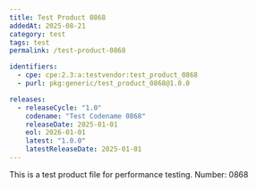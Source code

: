 ```yaml
---
title: Test Product 0868
addedAt: 2025-08-21
category: test
tags: test
permalink: /test-product-0868

identifiers:
  - cpe: cpe:2.3:a:testvendor:test_product_0868
  - purl: pkg:generic/test_product_0868@1.0.0

releases:
  - releaseCycle: "1.0"
    codename: "Test Codename 0868"
    releaseDate: 2025-01-01
    eol: 2026-01-01
    latest: "1.0.0"
    latestReleaseDate: 2025-01-01
---
```


This is a test product file for performance testing. Number: 0868

